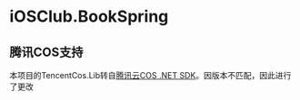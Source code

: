 # iOSClub.BookSpring

## 腾讯COS支持

本项目的TencentCos.Lib转自[腾讯云COS .NET SDK](https://github.com/tencentyun/cos-donet-sdk-v4)。因版本不匹配，因此进行了更改